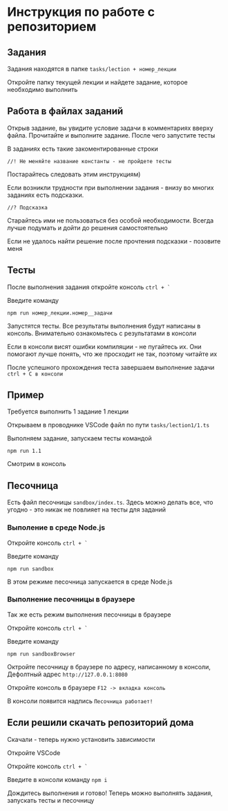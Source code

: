# Инструкция по работе с репозиторием

## Задания

Задания находятся в папке ``` tasks/lection + номер_лекции ```

Откройте папку текущей лекции и найдете задание, которое необходимо выполнить

## Работа в файлах заданий

Открыв задание, вы увидите условие задачи в комментариях вверху файла. Прочитайте и выполните задание. После чего запустите тесты

В заданиях есть такие закоментированные строки
```
//! Не меняйте название константы - не пройдете тесты
```

Постарайтесь следовать этим инструкциям)

Если возникли трудности при выполнении задания - внизу во многих заданиях есть подсказки.
```
//? Подсказка
```
Старайтесь ими не пользоваться без особой необходимости. Всегда лучше подумать и дойти до решения самостоятельно

Если не удалось найти решение после прочтения подсказки - позовите меня

## Тесты
После выполнения задания откройте консоль ```ctrl + ` ```

Введите команду 
```
npm run номер_лекции.номер__задачи
```

Запустятся тесты. Все результаты выполнения будут написаны в консоль. Внимательно ознакомьтесь с результатами в консоли

Если в консоли висят ошибки компиляции - не пугайтесь их. Они помогают лучше понять, что же просходит не так, поэтому читайте их

После успешного прохождения теста завершаем выполнение задачи ``` ctrl + C в консоли``` 

## Пример
Требуется выполнить 1 задание 1 лекции

Открываем в проводнике VSCode файл по пути ``` tasks/lection1/1.ts ```

Выполняем задание, запускаем тесты командой 
```
npm run 1.1
```

Смотрим в консоль

## Песочница 
Есть файл песочницы ``` sandbox/index.ts ```.
Здесь можно делать все, что угодно - это никак не повлияет на тесты для заданий

### Выполение в среде Node.js

Откройте консоль ``` ctrl + ` ```

Введите команду 
```
npm run sandbox 
```

В этом режиме песочница запускается в среде Node.js

### Выполнение песочницы в браузере

Так же есть режим выполнения песочницы в браузере 

Откройте консоль ``` ctrl + ` ```

Введите команду 
```
npm run sandboxBrowser 
```

Октройте песочницу в браузере по адресу, написанному в консоли, Дефолтный адрес ``` http://127.0.0.1:8080 ```

Откройте консоль в браузере ``` F12 -> вкладка консоль ```

В консоли появится надпись ``` Песочница работает! ```

## Если решили скачать репозиторий дома

Скачали - теперь нужно установить зависимости 

Откройте VSCode

Откройте консоль ``` ctrl + ` ```

Введите в консоли команду ``` npm i ```

Дождитесь выполнения и готово! Теперь можно выполнять задания, запускать тесты и песочницу